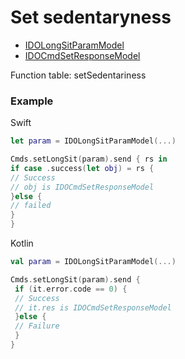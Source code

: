 # Set sedentaryness
* [IDOLongSitParamModel](../model/IDOLongSitParamModel.md)
* [IDOCmdSetResponseModel](../model/IDOCmdSetResponseModel.md)

Function table: setSedentariness

### Example 

Swift
 ```swift
let param = IDOLongSitParamModel(...)

Cmds.setLongSit(param).send { rs in
 if case .success(let obj) = rs {
 // Success
 // obj is IDOCmdSetResponseModel
 }else {
 // failed
 }
}
 ```

Kotlin
```kotlin
val param = IDOLongSitParamModel(...)

Cmds.setLongSit(param).send {
 if (it.error.code == 0) {
 // Success
 // it.res is IDOCmdSetResponseModel
 }else {
 // Failure
 }
}
```
